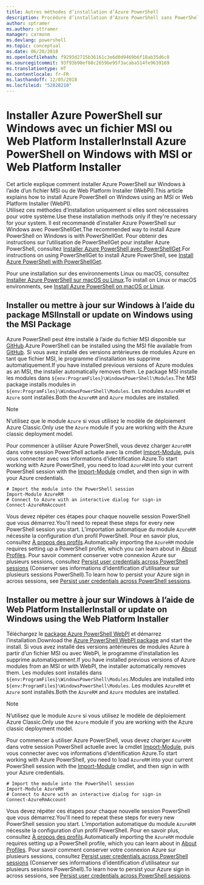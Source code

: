 ```yaml
---
title: Autres méthodes d’installation d’Azure PowerShell
description: Procédure d’installation d’Azure PowerShell sans PowerShellGet
author: sptramer
ms.author: sttramer
manager: carmonm
ms.devlang: powershell
ms.topic: conceptual
ms.date: 06/20/2018
ms.openlocfilehash: f9293d2715b36161c3e6d0d9469b6f18ab35d6c8
ms.sourcegitcommit: 93f93b90ef88c2659be95f3acaba514fe9639169
ms.translationtype: HT
ms.contentlocale: fr-FR
ms.lasthandoff: 12/05/2018
ms.locfileid: "52828210"
---
```

# <a name="install-azure-powershell-on-windows-with-msi-or-web-platform-installer"></a><span data-ttu-id="f7325-103">Installer Azure PowerShell sur Windows avec un fichier MSI ou Web Platform Installer</span><span class="sxs-lookup"><span data-stu-id="f7325-103">Install Azure PowerShell on Windows with MSI or Web Platform Installer</span></span>

<span data-ttu-id="f7325-104">Cet article explique comment installer Azure PowerShell sur Windows à l’aide d’un fichier MSI ou de Web Platform Installer (WebPI).</span><span class="sxs-lookup"><span data-stu-id="f7325-104">This article explains how to install Azure PowerShell on Windows using an MSI or Web Platform Installer (WebPI).</span></span>  
<span data-ttu-id="f7325-105">Utilisez ces méthodes d’installation uniquement si elles sont nécessaires pour votre système.</span><span class="sxs-lookup"><span data-stu-id="f7325-105">Use these installation methods only if they're necessary for your system.</span></span> <span data-ttu-id="f7325-106">Il est recommandé d’installer Azure PowerShell sur Windows avec PowerShellGet.</span><span class="sxs-lookup"><span data-stu-id="f7325-106">The recommended way to install Azure PowerShell on Windows is with PowerShellGet.</span></span> <span data-ttu-id="f7325-107">Pour obtenir des instructions sur l’utilisation de PowerShellGet pour installer Azure PowerShell, consultez [Installer Azure PowerShell avec PowerShellGet](install-azurerm-ps.md).</span><span class="sxs-lookup"><span data-stu-id="f7325-107">For instructions on using PowerShellGet to install Azure PowerShell, see [Install Azure PowerShell with PowerShellGet](install-azurerm-ps.md).</span></span>

<span data-ttu-id="f7325-108">Pour une installation sur des environnements Linux ou macOS, consultez [Installer Azure PowerShell sur macOS ou Linux](install-azurermps-maclinux.md).</span><span class="sxs-lookup"><span data-stu-id="f7325-108">To install on Linux or macOS environments, see [Install Azure PowerShell on macOS or Linux](install-azurermps-maclinux.md).</span></span>

## <a name="install-or-update-on-windows-using-the-msi-package"></a><span data-ttu-id="f7325-109">Installer ou mettre à jour sur Windows à l’aide du package MSI</span><span class="sxs-lookup"><span data-stu-id="f7325-109">Install or update on Windows using the MSI Package</span></span>

<span data-ttu-id="f7325-110">Azure PowerShell peut être installé à l’aide du fichier MSI disponible sur [GitHub](https://github.com/Azure/azure-powershell/releases/tag/v5.7.0-April2018).</span><span class="sxs-lookup"><span data-stu-id="f7325-110">Azure PowerShell can be installed using the MSI file available from [GitHub](https://github.com/Azure/azure-powershell/releases/tag/v5.7.0-April2018).</span></span> <span data-ttu-id="f7325-111">Si vous avez installé des versions antérieures de modules Azure en tant que fichier MSI, le programme d’installation les supprime automatiquement.</span><span class="sxs-lookup"><span data-stu-id="f7325-111">If you have installed previous versions of Azure modules as an MSI, the installer automatically removes them.</span></span> <span data-ttu-id="f7325-112">Le package MSI installe les modules dans `${env:ProgramFiles}\WindowsPowerShell\Modules`.</span><span class="sxs-lookup"><span data-stu-id="f7325-112">The MSI package installs modules in `${env:ProgramFiles}\WindowsPowerShell\Modules`.</span></span> <span data-ttu-id="f7325-113">Les modules `AzureRM` et `Azure` sont installés.</span><span class="sxs-lookup"><span data-stu-id="f7325-113">Both the `AzureRM` and `Azure` modules are installed.</span></span>

> [!NOTE]
> <span data-ttu-id="f7325-114">N’utilisez que le module `Azure` si vous utilisez le modèle de déploiement Azure Classic.</span><span class="sxs-lookup"><span data-stu-id="f7325-114">Only use the `Azure` module if you are working with the Azure classic deployment model.</span></span>

<span data-ttu-id="f7325-115">Pour commencer à utiliser Azure PowerShell, vous devez charger `AzureRM` dans votre session PowerShell actuelle avec la cmdlet [Import-Module](/powershell/module/Microsoft.PowerShell.Core/Import-Module), puis vous connecter avec vos informations d’identification Azure.</span><span class="sxs-lookup"><span data-stu-id="f7325-115">To start working with Azure PowerShell, you need to load `AzureRM` into your current PowerShell session with the [Import-Module](/powershell/module/Microsoft.PowerShell.Core/Import-Module) cmdlet, and then sign in with your Azure credentials.</span></span>

```powershell-interactive
# Import the module into the PowerShell session
Import-Module AzureRM
# Connect to Azure with an interactive dialog for sign-in
Connect-AzureRmAccount
```

<span data-ttu-id="f7325-116">Vous devez répéter ces étapes pour chaque nouvelle session PowerShell que vous démarrez.</span><span class="sxs-lookup"><span data-stu-id="f7325-116">You'll need to repeat these steps for every new PowerShell session you start.</span></span> <span data-ttu-id="f7325-117">L’importation automatique du module `AzureRM` nécessite la configuration d’un profil PowerShell. Pour en savoir plus, consultez [À propos des profils](/powershell/module/microsoft.powershell.core/about/about_profiles).</span><span class="sxs-lookup"><span data-stu-id="f7325-117">Automatically importing the `AzureRM` module requires setting up a PowerShell profile, which you can learn about in [About Profiles](/powershell/module/microsoft.powershell.core/about/about_profiles).</span></span>
<span data-ttu-id="f7325-118">Pour savoir comment conserver votre connexion Azure sur plusieurs sessions, consultez [Persist user credentials across PowerShell sessions](context-persistence.md) (Conserver ses informations d’identification d’utilisateur sur plusieurs sessions PowerShell).</span><span class="sxs-lookup"><span data-stu-id="f7325-118">To learn how to persist your Azure sign in across sessions, see [Persist user credentials across PowerShell sessions](context-persistence.md).</span></span>

## <a name="install-or-update-on-windows-using-the-web-platform-installer"></a><span data-ttu-id="f7325-119">Installer ou mettre à jour sur Windows à l’aide de Web Platform Installer</span><span class="sxs-lookup"><span data-stu-id="f7325-119">Install or update on Windows using the Web Platform Installer</span></span>

<span data-ttu-id="f7325-120">Téléchargez le [package Azure PowerShell WebPI](http://aka.ms/webpi-azps) et démarrez l’installation.</span><span class="sxs-lookup"><span data-stu-id="f7325-120">Download the [Azure PowerShell WebPI package](http://aka.ms/webpi-azps) and start the install.</span></span> <span data-ttu-id="f7325-121">Si vous avez installé des versions antérieures de modules Azure à partir d’un fichier MSI ou avec WebPi, le programme d’installation les supprime automatiquement.</span><span class="sxs-lookup"><span data-stu-id="f7325-121">If you have installed previous versions of Azure modules from an MSI or with WebPI, the installer automatically removes them.</span></span> <span data-ttu-id="f7325-122">Les modules sont installés dans `${env:ProgramFiles}\WindowsPowerShell\Modules`.</span><span class="sxs-lookup"><span data-stu-id="f7325-122">Modules are installed into `${env:ProgramFiles}\WindowsPowerShell\Modules`.</span></span> <span data-ttu-id="f7325-123">Les modules `AzureRM` et `Azure` sont installés.</span><span class="sxs-lookup"><span data-stu-id="f7325-123">Both the `AzureRM` and `Azure` modules are installed.</span></span>

> [!NOTE]
> <span data-ttu-id="f7325-124">N’utilisez que le module `Azure` si vous utilisez le modèle de déploiement Azure Classic.</span><span class="sxs-lookup"><span data-stu-id="f7325-124">Only use the `Azure` module if you are working with the Azure classic deployment model.</span></span>

<span data-ttu-id="f7325-125">Pour commencer à utiliser Azure PowerShell, vous devez charger `AzureRM` dans votre session PowerShell actuelle avec la cmdlet [Import-Module](/powershell/module/Microsoft.PowerShell.Core/Import-Module), puis vous connecter avec vos informations d’identification Azure.</span><span class="sxs-lookup"><span data-stu-id="f7325-125">To start working with Azure PowerShell, you need to load `AzureRM` into your current PowerShell session with the [Import-Module](/powershell/module/Microsoft.PowerShell.Core/Import-Module) cmdlet, and then sign in with your Azure credentials.</span></span>

```powershell-interactive
# Import the module into the PowerShell session
Import-Module AzureRM
# Connect to Azure with an interactive dialog for sign-in
Connect-AzureRmAccount
```

<span data-ttu-id="f7325-126">Vous devez répéter ces étapes pour chaque nouvelle session PowerShell que vous démarrez.</span><span class="sxs-lookup"><span data-stu-id="f7325-126">You'll need to repeat these steps for every new PowerShell session you start.</span></span> <span data-ttu-id="f7325-127">L’importation automatique du module `AzureRM` nécessite la configuration d’un profil PowerShell. Pour en savoir plus, consultez [À propos des profils](/powershell/module/microsoft.powershell.core/about/about_profiles).</span><span class="sxs-lookup"><span data-stu-id="f7325-127">Automatically importing the `AzureRM` module requires setting up a PowerShell profile, which you can learn about in [About Profiles](/powershell/module/microsoft.powershell.core/about/about_profiles).</span></span>
<span data-ttu-id="f7325-128">Pour savoir comment conserver votre connexion Azure sur plusieurs sessions, consultez [Persist user credentials across PowerShell sessions](context-persistence.md) (Conserver ses informations d’identification d’utilisateur sur plusieurs sessions PowerShell).</span><span class="sxs-lookup"><span data-stu-id="f7325-128">To learn how to persist your Azure sign in across sessions, see [Persist user credentials across PowerShell sessions](context-persistence.md).</span></span>
